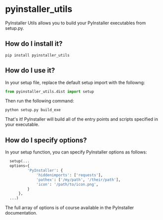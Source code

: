 # pyinstaller_utils
PyInstaller Utils allows you to build your PyInstaller executables from setup.py. 

## How do I install it?

```
pip install pyinstaller_utils
```

## How do I use it?

In your setup file, replace the default setup import with the followng:

```python
from pyinstaller_utils.dist import setup
```

Then run the following command:

```
python setup.py build_exe
```

That's it! PyInstaller will build all of the entry points and scripts specified in your executable.

## How do I specify options?

In your setup function, you can specify PyInstaller options as follows:

```python
  setup(...
  options={
          'PyInstaller': {
              'hiddenimports': ['requests'],
              'pathex': ['/my/path', '/their/path'],
              'icon': '/path/to/icon.png',
          }
      },
  ...)
```
The full array of options is of course available in the PyInstaller documentation.
